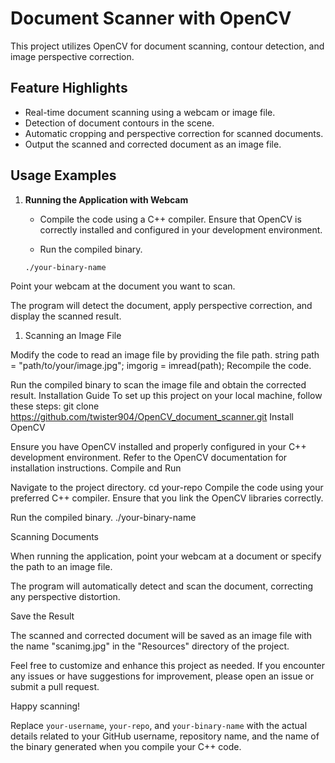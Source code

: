 # Document Scanner with OpenCV

This project utilizes OpenCV for document scanning, contour detection, and image perspective correction.

## Feature Highlights

- Real-time document scanning using a webcam or image file.
- Detection of document contours in the scene.
- Automatic cropping and perspective correction for scanned documents.
- Output the scanned and corrected document as an image file.

## Usage Examples

1. **Running the Application with Webcam**

   - Compile the code using a C++ compiler. Ensure that OpenCV is correctly installed and configured in your development environment.

   - Run the compiled binary.

   ```bash
   ./your-binary-name
Point your webcam at the document you want to scan.

The program will detect the document, apply perspective correction, and display the scanned result.
1. Scanning an Image File

Modify the code to read an image file by providing the file path.
string path = "path/to/your/image.jpg";
imgorig = imread(path);
Recompile the code.

Run the compiled binary to scan the image file and obtain the corrected result.
Installation Guide
To set up this project on your local machine, follow these steps:
git clone https://github.com/twister904/OpenCV_document_scanner.git
Install OpenCV

Ensure you have OpenCV installed and properly configured in your C++ development environment. Refer to the OpenCV documentation for installation instructions.
Compile and Run

Navigate to the project directory.
cd your-repo
Compile the code using your preferred C++ compiler. Ensure that you link the OpenCV libraries correctly.

Run the compiled binary.
./your-binary-name

Scanning Documents

When running the application, point your webcam at a document or specify the path to an image file.

The program will automatically detect and scan the document, correcting any perspective distortion.

Save the Result

The scanned and corrected document will be saved as an image file with the name "scanimg.jpg" in the "Resources" directory of the project.

Feel free to customize and enhance this project as needed. If you encounter any issues or have suggestions for improvement, please open an issue or submit a pull request.

Happy scanning!

Replace `your-username`, `your-repo`, and `your-binary-name` with the actual details related to your GitHub username, repository name, and the name of the binary generated when you compile your C++ code.

